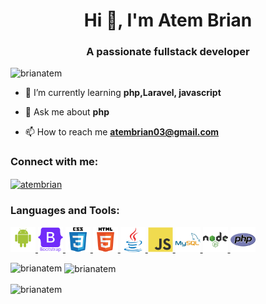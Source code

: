 <h1 align="center">Hi 👋, I'm Atem Brian</h1>
<h3 align="center">A passionate fullstack developer</h3>

<p align="left"> <img src="https://komarev.com/ghpvc/?username=brianatem&label=Profile%20views&color=0e75b6&style=flat" alt="brianatem" /> </p>

- 🌱 I’m currently learning **php,Laravel, javascript**

- 💬 Ask me about **php**

- 📫 How to reach me **atembrian03@gmail.com**

<h3 align="left">Connect with me:</h3>
<p align="left">
<a href="https://linkedin.com/in/atembrian" target="blank"><img align="center" src="https://raw.githubusercontent.com/rahuldkjain/github-profile-readme-generator/master/src/images/icons/Social/linked-in-alt.svg" alt="atembrian" height="30" width="40" /></a>
</p>

<h3 align="left">Languages and Tools:</h3>
<p align="left"> <a href="https://developer.android.com" target="_blank" rel="noreferrer"> <img src="https://raw.githubusercontent.com/devicons/devicon/master/icons/android/android-original-wordmark.svg" alt="android" width="40" height="40"/> </a> <a href="https://getbootstrap.com" target="_blank" rel="noreferrer"> <img src="https://raw.githubusercontent.com/devicons/devicon/master/icons/bootstrap/bootstrap-plain-wordmark.svg" alt="bootstrap" width="40" height="40"/> </a> <a href="https://www.w3schools.com/css/" target="_blank" rel="noreferrer"> <img src="https://raw.githubusercontent.com/devicons/devicon/master/icons/css3/css3-original-wordmark.svg" alt="css3" width="40" height="40"/> </a> <a href="https://www.w3.org/html/" target="_blank" rel="noreferrer"> <img src="https://raw.githubusercontent.com/devicons/devicon/master/icons/html5/html5-original-wordmark.svg" alt="html5" width="40" height="40"/> </a> <a href="https://www.java.com" target="_blank" rel="noreferrer"> <img src="https://raw.githubusercontent.com/devicons/devicon/master/icons/java/java-original.svg" alt="java" width="40" height="40"/> </a> <a href="https://developer.mozilla.org/en-US/docs/Web/JavaScript" target="_blank" rel="noreferrer"> <img src="https://raw.githubusercontent.com/devicons/devicon/master/icons/javascript/javascript-original.svg" alt="javascript" width="40" height="40"/> </a> <a href="https://www.mysql.com/" target="_blank" rel="noreferrer"> <img src="https://raw.githubusercontent.com/devicons/devicon/master/icons/mysql/mysql-original-wordmark.svg" alt="mysql" width="40" height="40"/> </a> <a href="https://nodejs.org" target="_blank" rel="noreferrer"> <img src="https://raw.githubusercontent.com/devicons/devicon/master/icons/nodejs/nodejs-original-wordmark.svg" alt="nodejs" width="40" height="40"/> </a> <a href="https://www.php.net" target="_blank" rel="noreferrer"> <img src="https://raw.githubusercontent.com/devicons/devicon/master/icons/php/php-original.svg" alt="php" width="40" height="40"/> </a> </p>

<p><img align="left" src="https://github-readme-stats.vercel.app/api/top-langs?username=brianatem&show_icons=true&locale=en&layout=compact" alt="brianatem" /></p>

<p>&nbsp;<img align="center" src="https://github-readme-stats.vercel.app/api?username=brianatem&show_icons=true&locale=en" alt="brianatem" /></p>

<p><img align="center" src="https://github-readme-streak-stats.herokuapp.com/?user=brianatem&" alt="brianatem" /></p>


<!---
brianatem/brianatem is a ✨ special ✨ repository because its `README.md` (this file) appears on your GitHub profile.
You can click the Preview link to take a look at your changes.
--->
